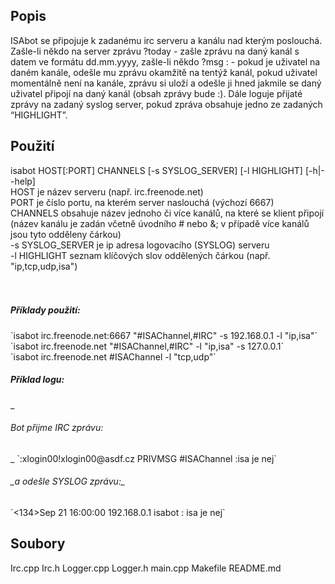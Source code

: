 <h2>Popis</h2>

ISAbot se připojuje k zadanému irc serveru a kanálu nad kterým poslouchá. Zašle-li někdo na server zprávu ?today - zašle zprávu na daný kanál s datem ve formátu dd.mm.yyyy, zašle-li někdo ?msg <nickname>:<msg> - pokud je uživatel na daném kanále, odešle mu zprávu okamžitě na tentýž kanál, pokud uživatel momentálně není na kanále, zprávu si uloží a odešle ji hned jakmile se daný uživatel připojí na daný kanál (obsah zprávy bude <nickname>:<msg>). Dále loguje přijaté zprávy na zadaný syslog server, pokud zpráva obsahuje jedno ze zadaných “HIGHLIGHT”.

<h2>Použití</h2>

isabot HOST[:PORT] CHANNELS [-s SYSLOG_SERVER] [-l HIGHLIGHT] [-h|--help] <br>
HOST je název serveru (např. irc.freenode.net) <br>
PORT je číslo portu, na kterém server naslouchá (výchozí 6667) <br>
CHANNELS obsahuje název jednoho či více kanálů, na které se klient připojí (název kanálu je zadán včetně úvodního # nebo &; v případě více kanálů jsou tyto odděleny čárkou)<br>
-s SYSLOG_SERVER je ip adresa logovacího (SYSLOG) serveru<br>
-l HIGHLIGHT seznam klíčových slov oddělených čárkou (např. "ip,tcp,udp,isa")<br>
<br>
<br>
<h5>Příklady použití:</h5>
`isabot irc.freenode.net:6667 "#ISAChannel,#IRC" -s 192.168.0.1 -l "ip,isa"`<br>
`isabot irc.freenode.net "#ISAChannel,#IRC" -l "ip,isa" -s 127.0.0.1`<br>
`isabot irc.freenode.net #ISAChannel -l "tcp,udp"`<br>

<h5>Příklad logu:</h5>
_<h6>Bot přijme IRC zprávu:</h6>_
`:xlogin00!xlogin00@asdf.cz PRIVMSG #ISAChannel :isa je nej`<br>
<h6>_a odešle SYSLOG zprávu:_</h6>
`<134>Sep 21 16:00:00 192.168.0.1 isabot <xlogin00>: isa je nej`

<h2>Soubory</h2>
Irc.cpp
Irc.h
Logger.cpp
Logger.h
main.cpp
Makefile
README.md